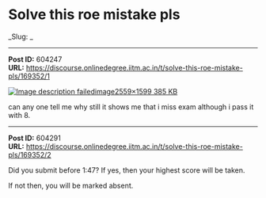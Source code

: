 # Solve this roe mistake pls
_Slug: _

---
**Post ID:** 604247  
**URL:** https://discourse.onlinedegree.iitm.ac.in/t/solve-this-roe-mistake-pls/169352/1  

[![Image description failed](https://europe1.discourse-cdn.com/flex013/uploads/iitm/optimized/3X/b/8/b8bcbf8009364152380ffbd0508ead5cc0700c2c_2_690x431.png)image2559×1599 385 KB](https://europe1.discourse-cdn.com/flex013/uploads/iitm/original/3X/b/8/b8bcbf8009364152380ffbd0508ead5cc0700c2c.png)


can any one tell me why still it shows me that i miss exam although i pass it with 8.

---
**Post ID:** 604291  
**URL:** https://discourse.onlinedegree.iitm.ac.in/t/solve-this-roe-mistake-pls/169352/2  

Did you submit before 1:47? If yes, then your highest score will be taken.


If not then, you will be marked absent.

